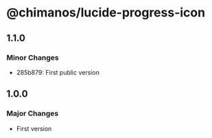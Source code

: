 # @chimanos/lucide-progress-icon

## 1.1.0

### Minor Changes

- 285b879: First public version

## 1.0.0

### Major Changes

- First version
